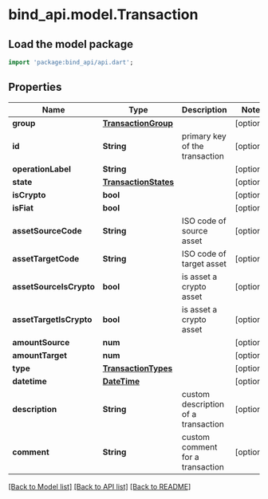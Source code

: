 # bind_api.model.Transaction

## Load the model package
```dart
import 'package:bind_api/api.dart';
```

## Properties
Name | Type | Description | Notes
------------ | ------------- | ------------- | -------------
**group** | [**TransactionGroup**](TransactionGroup.md) |  | [optional] 
**id** | **String** | primary key of the transaction | [optional] 
**operationLabel** | **String** |  | [optional] 
**state** | [**TransactionStates**](TransactionStates.md) |  | [optional] 
**isCrypto** | **bool** |  | [optional] 
**isFiat** | **bool** |  | [optional] 
**assetSourceCode** | **String** | ISO code of source asset | [optional] 
**assetTargetCode** | **String** | ISO code of target asset | [optional] 
**assetSourceIsCrypto** | **bool** | is asset a crypto asset | [optional] 
**assetTargetIsCrypto** | **bool** | is asset a crypto asset | [optional] 
**amountSource** | **num** |  | [optional] 
**amountTarget** | **num** |  | [optional] 
**type** | [**TransactionTypes**](TransactionTypes.md) |  | [optional] 
**datetime** | [**DateTime**](DateTime.md) |  | [optional] 
**description** | **String** | custom description of a transaction | [optional] 
**comment** | **String** | custom comment for a transaction | [optional] 

[[Back to Model list]](../README.md#documentation-for-models) [[Back to API list]](../README.md#documentation-for-api-endpoints) [[Back to README]](../README.md)


